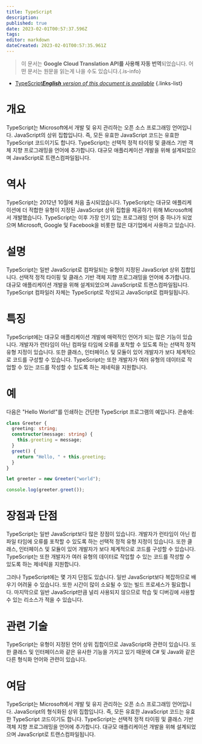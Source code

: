 ```yaml
---
title: TypeScript
description: 
published: true
date: 2023-02-01T00:57:37.596Z
tags: 
editor: markdown
dateCreated: 2023-02-01T00:57:35.961Z
---
```


> 이 문서는 **Google Cloud Translation API를 사용해 자동 번역**되었습니다.
어떤 문서는 원문을 읽는게 나을 수도 있습니다.{.is-info}

- [TypeScript***English** version of this document is available*](/en/Knowledge-base/Dictionary/typescript)
{.links-list}


# 개요
TypeScript는 Microsoft에서 개발 및 유지 관리하는 오픈 소스 프로그래밍 언어입니다. JavaScript의 상위 집합입니다. 즉, 모든 유효한 JavaScript 코드는 유효한 TypeScript 코드이기도 합니다. TypeScript는 선택적 정적 타이핑 및 클래스 기반 객체 지향 프로그래밍을 언어에 추가합니다. 대규모 애플리케이션 개발을 위해 설계되었으며 JavaScript로 트랜스컴파일됩니다.

# 역사
TypeScript는 2012년 10월에 처음 출시되었습니다. TypeScript는 대규모 애플리케이션에 더 적합한 유형이 지정된 JavaScript 상위 집합을 제공하기 위해 Microsoft에서 개발했습니다. TypeScript는 이후 가장 인기 있는 프로그래밍 언어 중 하나가 되었으며 Microsoft, Google 및 Facebook을 비롯한 많은 대기업에서 사용하고 있습니다.

# 설명
TypeScript는 일반 JavaScript로 컴파일되는 유형이 지정된 JavaScript 상위 집합입니다. 선택적 정적 타이핑 및 클래스 기반 객체 지향 프로그래밍을 언어에 추가합니다. 대규모 애플리케이션 개발을 위해 설계되었으며 JavaScript로 트랜스컴파일됩니다. TypeScript 컴파일러 자체는 TypeScript로 작성되고 JavaScript로 컴파일됩니다.

# 특징
TypeScript에는 대규모 애플리케이션 개발에 매력적인 언어가 되는 많은 기능이 있습니다. 개발자가 런타임이 아닌 컴파일 타임에 오류를 포착할 수 있도록 하는 선택적 정적 유형 지정이 있습니다. 또한 클래스, 인터페이스 및 모듈이 있어 개발자가 보다 체계적으로 코드를 구성할 수 있습니다. TypeScript는 또한 개발자가 여러 유형의 데이터로 작업할 수 있는 코드를 작성할 수 있도록 하는 제네릭을 지원합니다.

# 예
다음은 "Hello World!"를 인쇄하는 간단한 TypeScript 프로그램의 예입니다. 콘솔에:

```typescript
class Greeter {
  greeting: string;
  constructor(message: string) {
    this.greeting = message;
  }
  greet() {
    return "Hello, " + this.greeting;
  }
}

let greeter = new Greeter("world");

console.log(greeter.greet());
```

# 장점과 단점
TypeScript는 일반 JavaScript보다 많은 장점이 있습니다. 개발자가 런타임이 아닌 컴파일 타임에 오류를 포착할 수 있도록 하는 선택적 정적 유형 지정이 있습니다. 또한 클래스, 인터페이스 및 모듈이 있어 개발자가 보다 체계적으로 코드를 구성할 수 있습니다. TypeScript는 또한 개발자가 여러 유형의 데이터로 작업할 수 있는 코드를 작성할 수 있도록 하는 제네릭을 지원합니다.

그러나 TypeScript에는 몇 가지 단점도 있습니다. 일반 JavaScript보다 복잡하므로 배우기 어려울 수 있습니다. 또한 시간이 많이 소요될 수 있는 빌드 프로세스가 필요합니다. 마지막으로 일반 JavaScript만큼 널리 사용되지 않으므로 학습 및 디버깅에 사용할 수 있는 리소스가 적을 수 있습니다.

# 관련 기술
TypeScript는 유형이 지정된 언어 상위 집합이므로 JavaScript와 관련이 있습니다. 또한 클래스 및 인터페이스와 같은 유사한 기능을 가지고 있기 때문에 C# 및 Java와 같은 다른 형식화 언어와 관련이 있습니다.

# 여담
TypeScript는 Microsoft에서 개발 및 유지 관리하는 오픈 소스 프로그래밍 언어입니다. JavaScript의 형식화된 상위 집합입니다. 즉, 모든 유효한 JavaScript 코드는 유효한 TypeScript 코드이기도 합니다. TypeScript는 선택적 정적 타이핑 및 클래스 기반 객체 지향 프로그래밍을 언어에 추가합니다. 대규모 애플리케이션 개발을 위해 설계되었으며 JavaScript로 트랜스컴파일됩니다.